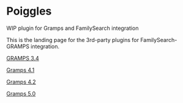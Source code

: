 # Poiggles
WIP plugin for Gramps and FamilySearch integration

This is the landing page for the 3rd-party plugins for FamilySearch-GRAMPS integration.

[GRAMPS 3.4](https://github.com/elderamevans/familysearch-gramps/tree/gramps34)

[Gramps 4.1](https://github.com/elderamevans/familysearch-gramps/tree/gramps41)

[Gramps 4.2](https://github.com/elderamevans/familysearch-gramps/tree/gramps42)

[Gramps 5.0](https://github.com/elderamevans/familysearch-gramps/tree/gramps50)
